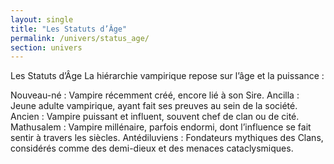 ```yaml
---
layout: single
title: "Les Statuts d’Âge"
permalink: /univers/status_age/
section: univers
---
```



Les Statuts d’Âge
La hiérarchie vampirique repose sur l’âge et la puissance :

Nouveau-né : Vampire récemment créé, encore lié à son Sire.
Ancilla : Jeune adulte vampirique, ayant fait ses preuves au sein de la société.
Ancien : Vampire puissant et influent, souvent chef de clan ou de cité.
Mathusalem : Vampire millénaire, parfois endormi, dont l’influence se fait sentir à travers les siècles.
Antédiluviens : Fondateurs mythiques des Clans, considérés comme des demi-dieux et des menaces cataclysmiques.
